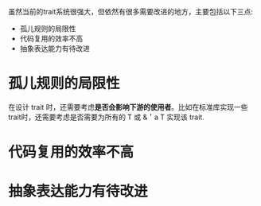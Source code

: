 
虽然当前的trait系统很强大，但依然有很多需要改进的地方，主要包括以下三点:

* 孤儿规则的局限性
* 代码复用的效率不高
* 抽象表达能力有待改进

# 孤儿规则的局限性

在设计 trait 时，还需要考虑**是否会影响下游的使用者**。比如在标准库实现一些trait时，还需要考虑是否需要为所有的 T 或 &＇a T 实现该 trait.



# 代码复用的效率不高



# 抽象表达能力有待改进

